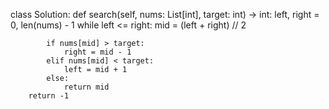 class Solution:
    def search(self, nums: List[int], target: int) -> int:
        left, right = 0, len(nums) - 1
        while left <= right:
            mid = (left + right) // 2
            
            if nums[mid] > target:
                right = mid - 1
            elif nums[mid] < target:
                left = mid + 1
            else:
                return mid
        return -1